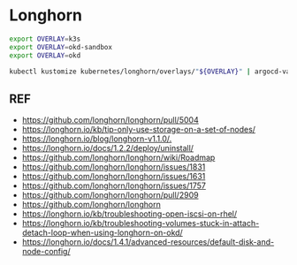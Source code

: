 # Longhorn

```bash
export OVERLAY=k3s
export OVERLAY=okd-sandbox
export OVERLAY=okd

kubectl kustomize kubernetes/longhorn/overlays/"${OVERLAY}" | argocd-vault-plugin generate - | kubectl apply -f -
```

## REF

- <https://github.com/longhorn/longhorn/pull/5004>
- <https://longhorn.io/kb/tip-only-use-storage-on-a-set-of-nodes/>
- <https://longhorn.io/blog/longhorn-v1.1.0/.>
- <https://longhorn.io/docs/1.2.2/deploy/uninstall/>
- <https://github.com/longhorn/longhorn/wiki/Roadmap>
- <https://github.com/longhorn/longhorn/issues/1831>
- <https://github.com/longhorn/longhorn/issues/1631>
- <https://github.com/longhorn/longhorn/issues/1757>
- <https://github.com/longhorn/longhorn/pull/2909>
- <https://github.com/longhorn/longhorn>
- <https://longhorn.io/kb/troubleshooting-open-iscsi-on-rhel/>
- <https://longhorn.io/kb/troubleshooting-volumes-stuck-in-attach-detach-loop-when-using-longhorn-on-okd/>
- <https://longhorn.io/docs/1.4.1/advanced-resources/default-disk-and-node-config/>
